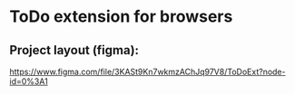 # ToDo extension for browsers

## Project layout (figma):
https://www.figma.com/file/3KASt9Kn7wkmzAChJq97V8/ToDoExt?node-id=0%3A1
